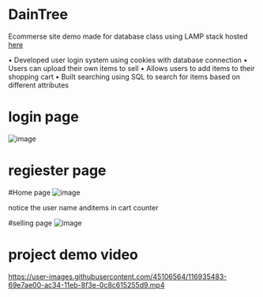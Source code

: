 # DainTree
Ecommerse site demo made for database class using LAMP stack hosted <a href = "https://php.davidkozdra.com/Login/login.php" >here</a> 

•	Developed user login system using cookies with database connection
•	Users can upload their own items to sell
•	Allows users to add items to their shopping cart
•	Built searching using SQL to search for items based on different attributes

# login page 
![image](https://user-images.githubusercontent.com/45106564/116935315-30af3e00-ac34-11eb-91ca-dd11f4c997f0.png)


# regiester page 


#Home page 
![image](https://user-images.githubusercontent.com/45106564/116935396-4cb2df80-ac34-11eb-9514-da57cdf24a0d.png)

notice the user name anditems in cart counter 

#selling page 
![image](https://user-images.githubusercontent.com/45106564/116935533-779d3380-ac34-11eb-9456-2ae7c6cff3f2.png)


# project demo video

https://user-images.githubusercontent.com/45106564/116935483-69e7ae00-ac34-11eb-8f3e-0c8c615255d9.mp4

